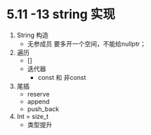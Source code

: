# 5.11 -13 string 实现

1. String 构造
   - 无参成员 要多开一个空间，不能给nullptr；
2. 遍历
   - []
   - 迭代器
     - const 和 非const
3. 尾插
   - reserve
   - append
   - push_back
4. Int = size_t
   - 类型提升


